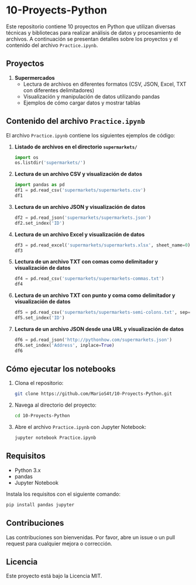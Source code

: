 # 10-Proyects-Python

Este repositorio contiene 10 proyectos en Python que utilizan diversas técnicas y bibliotecas para realizar análisis de datos y procesamiento de archivos. A continuación se presentan detalles sobre los proyectos y el contenido del archivo `Practice.ipynb`.

## Proyectos

1. **Supermercados**
   - Lectura de archivos en diferentes formatos (CSV, JSON, Excel, TXT con diferentes delimitadores)
   - Visualización y manipulación de datos utilizando pandas
   - Ejemplos de cómo cargar datos y mostrar tablas

## Contenido del archivo `Practice.ipynb`

El archivo `Practice.ipynb` contiene los siguientes ejemplos de código:

1. **Listado de archivos en el directorio `supermarkets/`**
   ```python
   import os
   os.listdir('supermarkets/')
   ```

2. **Lectura de un archivo CSV y visualización de datos**
   ```python
   import pandas as pd
   df1 = pd.read_csv('supermarkets/supermarkets.csv')
   df1
   ```

3. **Lectura de un archivo JSON y visualización de datos**
   ```python
   df2 = pd.read_json('supermarkets/supermarkets.json')
   df2.set_index('ID')
   ```

4. **Lectura de un archivo Excel y visualización de datos**
   ```python
   df3 = pd.read_excel('supermarkets/supermarkets.xlsx', sheet_name=0)
   df3
   ```

5. **Lectura de un archivo TXT con comas como delimitador y visualización de datos**
   ```python
   df4 = pd.read_csv('supermarkets/supermarkets-commas.txt')
   df4
   ```

6. **Lectura de un archivo TXT con punto y coma como delimitador y visualización de datos**
   ```python
   df5 = pd.read_csv('supermarkets/supermarkets-semi-colons.txt', sep=";")
   df5.set_index('ID')
   ```

7. **Lectura de un archivo JSON desde una URL y visualización de datos**
   ```python
   df6 = pd.read_json('http://pythonhow.com/supermarkets.json')
   df6.set_index('Address', inplace=True)
   df6
   ```

## Cómo ejecutar los notebooks

1. Clona el repositorio:
   ```bash
   git clone https://github.com/MarioS4t/10-Proyects-Python.git
   ```
2. Navega al directorio del proyecto:
   ```bash
   cd 10-Proyects-Python
   ```
3. Abre el archivo `Practice.ipynb` con Jupyter Notebook:
   ```bash
   jupyter notebook Practice.ipynb
   ```

## Requisitos

- Python 3.x
- pandas
- Jupyter Notebook

Instala los requisitos con el siguiente comando:
```bash
pip install pandas jupyter
```

## Contribuciones

Las contribuciones son bienvenidas. Por favor, abre un issue o un pull request para cualquier mejora o corrección.

## Licencia

Este proyecto está bajo la Licencia MIT.
